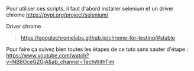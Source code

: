 Pour utiliser ces scripts, il faut d'abord installer selenium et un driver chrome
https://pypi.org/project/selenium/

Driver chrome
> https://googlechromelabs.github.io/chrome-for-testing/#stable

Pour faire ça suivez bien toutes les étapes de ce tuto sans sauter d'étape :
https://www.youtube.com/watch?v=NB8OceGZGjA&ab_channel=TechWithTim